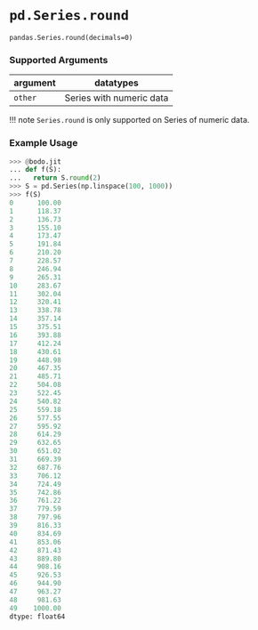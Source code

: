# `pd.Series.round`

`pandas.Series.round(decimals=0)`

### Supported Arguments

| argument | datatypes                |
|----------|--------------------------|
| `other`  | Series with numeric data |

!!! note
    `Series.round` is only supported on Series of numeric data.


### Example Usage

``` py
>>> @bodo.jit
... def f(S):
...   return S.round(2)
>>> S = pd.Series(np.linspace(100, 1000))
>>> f(S)
0      100.00
1      118.37
2      136.73
3      155.10
4      173.47
5      191.84
6      210.20
7      228.57
8      246.94
9      265.31
10     283.67
11     302.04
12     320.41
13     338.78
14     357.14
15     375.51
16     393.88
17     412.24
18     430.61
19     448.98
20     467.35
21     485.71
22     504.08
23     522.45
24     540.82
25     559.18
26     577.55
27     595.92
28     614.29
29     632.65
30     651.02
31     669.39
32     687.76
33     706.12
34     724.49
35     742.86
36     761.22
37     779.59
38     797.96
39     816.33
40     834.69
41     853.06
42     871.43
43     889.80
44     908.16
45     926.53
46     944.90
47     963.27
48     981.63
49    1000.00
dtype: float64
```

